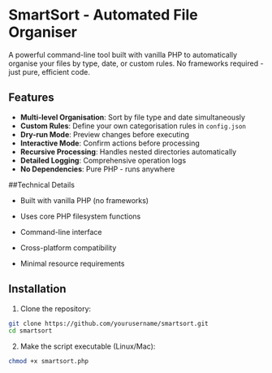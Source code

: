 # SmartSort - Automated File Organiser

A powerful command-line tool built with vanilla PHP to automatically organise your files by type, date, or custom rules. No frameworks required - just pure, efficient code.

## Features

- **Multi-level Organisation**: Sort by file type and date simultaneously
- **Custom Rules**: Define your own categorisation rules in `config.json`
- **Dry-run Mode**: Preview changes before executing
- **Interactive Mode**: Confirm actions before processing
- **Recursive Processing**: Handles nested directories automatically
- **Detailed Logging**: Comprehensive operation logs
- **No Dependencies**: Pure PHP - runs anywhere

##Technical Details

- Built with vanilla PHP (no frameworks)

- Uses core PHP filesystem functions

- Command-line interface

- Cross-platform compatibility

- Minimal resource requirements

## Installation

1. Clone the repository:
```bash
git clone https://github.com/yourusername/smartsort.git
cd smartsort
````
2. Make the script executable (Linux/Mac):
````bash
chmod +x smartsort.php
